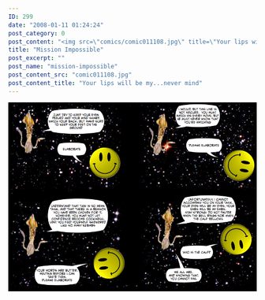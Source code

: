 ```yaml
---
ID: 299
date: "2008-01-11 01:24:24"
post_category: 0
post_content: "<img src=\"comics/comic011108.jpg\" title=\"Your lips will be my...never mind\" />"
title: "Mission Impossible"
post_excerpt: ""
post_name: "mission-impossible"
post_content_src: "comic011108.jpg"
post_content_title: "Your lips will be my...never mind"
---
```



[![Your lips will be my...never mind](/comics-hi-res/comic011108.jpg)](/comics-hi-res/comic011108.jpg "Your lips will be my...never mind")
